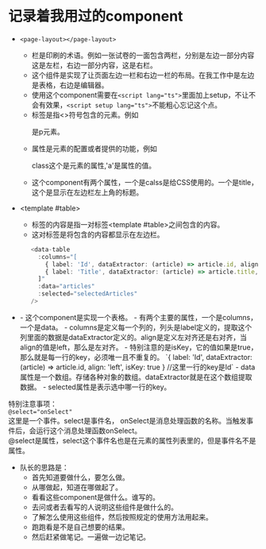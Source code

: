 # 记录着我用过的component
 - `<page-layout></page-layout>`
   - 栏是印刷的术语。例如一张试卷的一面包含两栏，分别是左边一部分内容这是左栏，右边一部分内容，这是右栏。
   - 这个组件是实现了让页面左边一栏和右边一栏的布局。在我工作中是左边是表格，右边是编辑器。
   - 使用这个component需要在`<script lang="ts">`里面加上setup，不让不会有效果，`<script setup lang="ts">`不能粗心忘记这个点。
    - 标签是指<>符号包含的元素。例如<p>是p元素。
   - 属性是元素的配置或者提供的功能，例如 <p class='a'> class这个是元素的属性,'a'是属性的值。
   - 这个component有两个属性，一个是calss是给CSS使用的。一个是title，这个是显示在左边栏左上角的标题。
 - <template #table></template>
   - 标签的内容是指一对标签<template #table></template>之间包含的内容。
   - 这对标签是将包含的内容都显示在左边栏。

   ```ts
      <data-table
        :columns="[
          { label: 'Id', dataExtractor: (article) => article.id, align: 'left', isKey: true },
          { label: 'Title', dataExtractor: (article) => article.title, align: 'left' },
        ]"
        :data="articles"
        :selected="selectedArticles"
      />
   ```
 - <data-table/>
   - 这个component是实现一个表格。
   - 有两个主要的属性，一个是columns，一个是data。
     - columns是定义每一个列的，列头是label定义的，提取这个列里面的数据是dataExtractor定义的。align是定义左对齐还是右对齐，当align的值是left，那么是左对齐。
       - 特别注意的是isKey，它的值如果是true，那么就是每一行的key，必须唯一且不重复的。
        `{ label: 'Id', dataExtractor: (article) => article.id, align: 'left', isKey: true } //这里一行的key是Id`
     - data属性是一个数组。存储各种对象的数组。dataExtractor就是在这个数组提取数据。
     - selected属性是表示选中哪一行的key。
  特别注意事项：    
   `@select="onSelect"`    
   这里是一个事件。select是事件名， onSelect是消息处理函数的名称。当触发事件后，会运行这个消息处理函数onSelect。    
   @select是属性，select这个事件名也是在元素的属性列表里的，但是事件名不是属性。    

- 队长的思路是：
  - 首先知道要做什么，要怎么做。
  - 从哪做起，知道在哪做起了。
  - 看看这些component是做什么。谁写的。
  - 去问或者去看写的人说明这些组件是做什么的。
  - 了解怎么使用这些组件，然后按照规定的使用方法用起来。
  - 跑跑看是不是自己想要的结果。
  - 然后赶紧做笔记。一遍做一边记笔记。